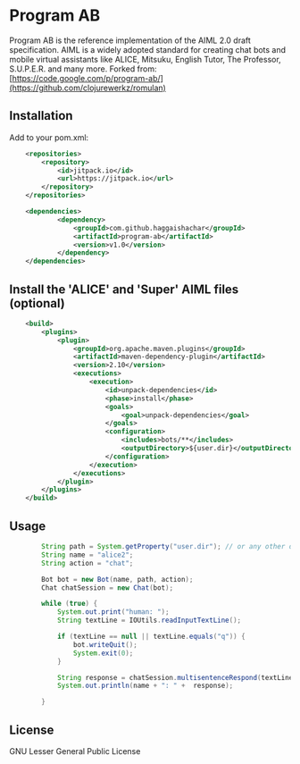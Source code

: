 # Program AB

Program AB is the reference implementation of the AIML 2.0 draft specification.
AIML is a widely adopted standard for creating chat bots and mobile virtual assistants like ALICE, Mitsuku, English Tutor, The Professor, S.U.P.E.R. and many more.
Forked from: [https://code.google.com/p/program-ab/](https://github.com/clojurewerkz/romulan)

## Installation

Add to your pom.xml:
```xml
    <repositories>
        <repository>
            <id>jitpack.io</id>
            <url>https://jitpack.io</url>
        </repository>
	</repositories>

	<dependencies>
            <dependency>
                <groupId>com.github.haggaishachar</groupId>
                <artifactId>program-ab</artifactId>
                <version>v1.0</version>
            </dependency>
	</dependencies>
```

## Install the 'ALICE' and 'Super' AIML files (optional)

```xml
    <build>
        <plugins>
            <plugin>
                <groupId>org.apache.maven.plugins</groupId>
                <artifactId>maven-dependency-plugin</artifactId>
                <version>2.10</version>
                <executions>
                    <execution>
                        <id>unpack-dependencies</id>
                        <phase>install</phase>
                        <goals>
                            <goal>unpack-dependencies</goal>
                        </goals>
                        <configuration>
                            <includes>bots/**</includes>
                            <outputDirectory>${user.dir}</outputDirectory>
                        </configuration>
                    </execution>
                </executions>
            </plugin>
        </plugins>
    </build>
```

## Usage

```java
        String path = System.getProperty("user.dir"); // or any other directory with the AIML files.
        String name = "alice2";
        String action = "chat";

        Bot bot = new Bot(name, path, action);
        Chat chatSession = new Chat(bot);

        while (true) {
            System.out.print("human: ");
            String textLine = IOUtils.readInputTextLine();

            if (textLine == null || textLine.equals("q")) {
                bot.writeQuit();
                System.exit(0);
            }

            String response = chatSession.multisentenceRespond(textLine);
            System.out.println(name + ": " +  response);

        }
```

## License

GNU Lesser General Public License